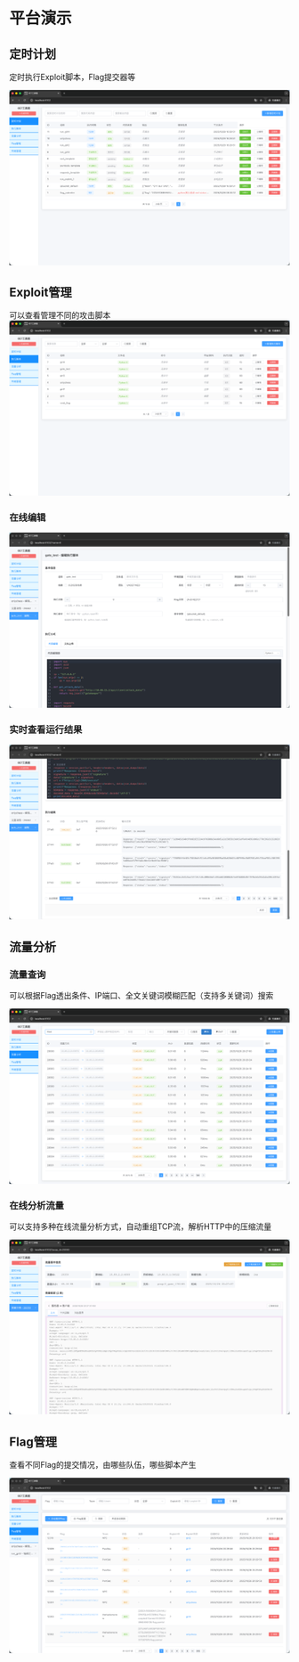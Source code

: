 # 平台演示

## 定时计划
定时执行Exploit脚本，Flag提交器等

<img src="time_runner.png"/>


## Exploit管理
可以查看管理不同的攻击脚本
<img src="exploit_runner.png"/>

### 在线编辑

<img src="exploit_edit_1.png"/>

### 实时查看运行结果

<img src="exploit_edit_2.png"/>


## 流量分析

### 流量查询
可以根据Flag透出条件、IP端口、全文关键词模糊匹配（支持多关键词）搜索

<img src="traffic_search.png"/>

### 在线分析流量

可以支持多种在线流量分析方式，自动重组TCP流，解析HTTP中的压缩流量

<img src="traffic_analyse.png"/>

## Flag管理
查看不同Flag的提交情况，由哪些队伍，哪些脚本产生

<img src="flag_list.png"/>